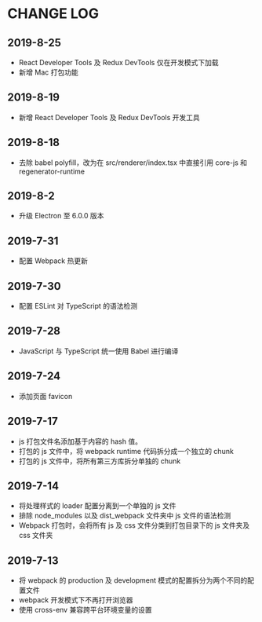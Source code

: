 # CHANGE LOG

## 2019-8-25

- React Developer Tools 及 Redux DevTools 仅在开发模式下加载
- 新增 Mac 打包功能

## 2019-8-19

- 新增 React Developer Tools 及 Redux DevTools 开发工具

## 2019-8-18

- 去除 babel polyfill，改为在 src/renderer/index.tsx 中直接引用 core-js 和 regenerator-runtime

## 2019-8-2

- 升级 Electron 至 6.0.0 版本

## 2019-7-31

- 配置 Webpack 热更新

## 2019-7-30

- 配置 ESLint 对 TypeScript 的语法检测

## 2019-7-28

- JavaScript 与 TypeScript 统一使用 Babel 进行编译

## 2019-7-24

- 添加页面 favicon

## 2019-7-17

- js 打包文件名添加基于内容的 hash 值。
- 打包的 js 文件中，将 webpack runtime 代码拆分成一个独立的 chunk
- 打包的 js 文件中，将所有第三方库拆分单独的 chunk

## 2019-7-14

- 将处理样式的 loader 配置分离到一个单独的 js 文件
- 排除 node_modules 以及 dist_webpack 文件夹中 js 文件的语法检测
- Webpack 打包时，会将所有 js 及 css 文件分类到打包目录下的 js 文件夹及 css 文件夹

## 2019-7-13

- 将 webpack 的 production 及 development 模式的配置拆分为两个不同的配置文件
- webpack 开发模式下不再打开浏览器
- 使用 cross-env 兼容跨平台环境变量的设置
